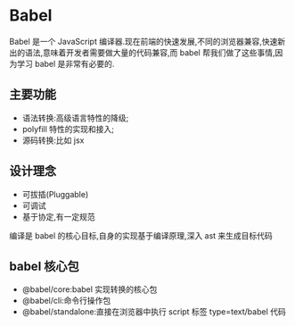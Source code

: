 # Babel

Babel 是一个 JavaScript 编译器.现在前端的快速发展,不同的浏览器兼容,快速新出的语法,意味着开发者需要做大量的代码兼容,而 babel 帮我们做了这些事情,因为学习 babel 是非常有必要的.

## 主要功能

- 语法转换:高级语言特性的降级;
- polyfill 特性的实现和接入;
- 源码转换:比如 jsx

## 设计理念

- 可拔插(Pluggable)
- 可调试
- 基于协定,有一定规范

编译是 babel 的核心目标,自身的实现基于编译原理,深入 ast 来生成目标代码

## babel 核心包

- @babel/core:babel 实现转换的核心包
- @babel/cli:命令行操作包
- @babel/standalone:直接在浏览器中执行 script 标签 type=text/babel 代码
